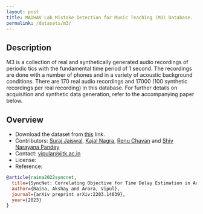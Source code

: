```yaml
---
layout: post
title: MADHAV Lab Mistake Detection for Music Teaching (M3) Database.
permalink: /datasets/m3/
---
```


## Description

M3 is a collection of real and synthetically generated audio recordings of periodic tics with the fundamental time period of 1 second. The recordings are done with a number of phones and in a variety of acoustic background conditions. There are 170 real audio recordings and 17000 (100 synthetic recordings per real recording) in this database. For further details on acquisition and synthetic data generation, refer to the accompanying paper below.



## Overview

  - Download the dataset from [this](https://onedrive.com) link.
  - Contributors: [Suraj Jaiswal](https://madhavlab-iitk.github.io/team/jsuraj), [Kajal Nagra](https://madhavlab-iitk.github.io/team/kajalheer), [Renu Chavan](https://madhavlab-iitk.github.io/team/renuch) and [Shiv Narayana Pandey](https://madhavlab-iitk.github.io/team/shivnp)
  - Contact: [vipular@iitk.ac.in](mailto:vipular@iitk.ac.in)
  - License:
  - Reference:

```bibtex
@article{raina2022syncnet,
  title={SyncNet: Correlating Objective for Time Delay Estimation in Audio Signals},
  author={Raina, Akshay and Arora, Vipul},
  journal={arXiv preprint arXiv:2203.14639},
  year={2023}
}
```
